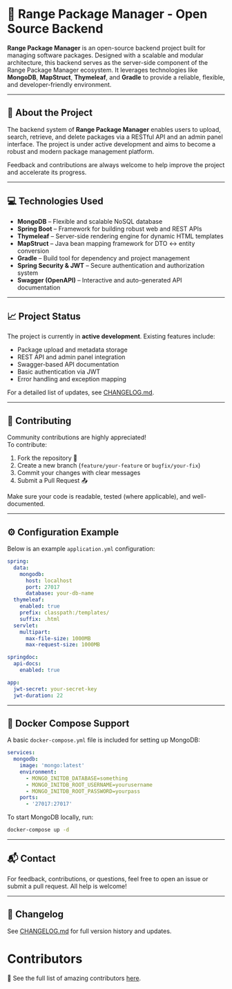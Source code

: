 # 🌟 Range Package Manager - Open Source Backend

**Range Package Manager** is an open-source backend project built for managing software packages. Designed with a scalable and modular architecture, this backend serves as the server-side component of the Range Package Manager ecosystem. It leverages technologies like **MongoDB**, **MapStruct**, **Thymeleaf**, and **Gradle** to provide a reliable, flexible, and developer-friendly environment.

---

## 🔧 About the Project

The backend system of **Range Package Manager** enables users to upload, search, retrieve, and delete packages via a RESTful API and an admin panel interface. The project is under active development and aims to become a robust and modern package management platform.

Feedback and contributions are always welcome to help improve the project and accelerate its progress.

---

## 💻 Technologies Used

- **MongoDB** – Flexible and scalable NoSQL database
- **Spring Boot** – Framework for building robust web and REST APIs
- **Thymeleaf** – Server-side rendering engine for dynamic HTML templates
- **MapStruct** – Java bean mapping framework for DTO <-> entity conversion
- **Gradle** – Build tool for dependency and project management
- **Spring Security & JWT** – Secure authentication and authorization system
- **Swagger (OpenAPI)** – Interactive and auto-generated API documentation

---

## 📈 Project Status

The project is currently in **active development**. Existing features include:

- Package upload and metadata storage
- REST API and admin panel integration
- Swagger-based API documentation
- Basic authentication via JWT
- Error handling and exception mapping

For a detailed list of updates, see [CHANGELOG.md](CHANGELOG.md).

---

## 🤝 Contributing

Community contributions are highly appreciated!  
To contribute:

1. Fork the repository 🍴  
2. Create a new branch (`feature/your-feature` or `bugfix/your-fix`)  
3. Commit your changes with clear messages  
4. Submit a Pull Request 📤  

Make sure your code is readable, tested (where applicable), and well-documented.

---


## ⚙️ Configuration Example

Below is an example `application.yml` configuration:

```yaml
spring:
  data:
    mongodb:
      host: localhost
      port: 27017
      database: your-db-name
  thymeleaf:
    enabled: true
    prefix: classpath:/templates/
    suffix: .html
  servlet:
    multipart:
      max-file-size: 1000MB
      max-request-size: 1000MB

springdoc:
  api-docs:
    enabled: true

app:
  jwt-secret: your-secret-key
  jwt-duration: 22
````

---

## 🐳 Docker Compose Support

A basic `docker-compose.yml` file is included for setting up MongoDB:

```yaml
services:
  mongodb:
    image: 'mongo:latest'
    environment:
      - MONGO_INITDB_DATABASE=something
      - MONGO_INITDB_ROOT_USERNAME=yourusername
      - MONGO_INITDB_ROOT_PASSWORD=yourpass
    ports:
      - '27017:27017'
```

To start MongoDB locally, run:

```bash
docker-compose up -d
```

---

## 📬 Contact

For feedback, contributions, or questions, feel free to open an issue or submit a pull request. All help is welcome!

---

## 📝 Changelog

See [CHANGELOG.md](CHANGELOG.md) for full version history and updates.


# Contributors

👥 See the full list of amazing contributors [here](CONTRIBUTORS.md).



